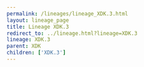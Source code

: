 ```yaml
---
permalink: /lineages/lineage_XDK.3.html
layout: lineage_page
title: Lineage XDK.3
redirect_to: ../lineage.html?lineage=XDK.3
lineage: XDK.3
parent: XDK
children: ['XDK.3']
---
```

